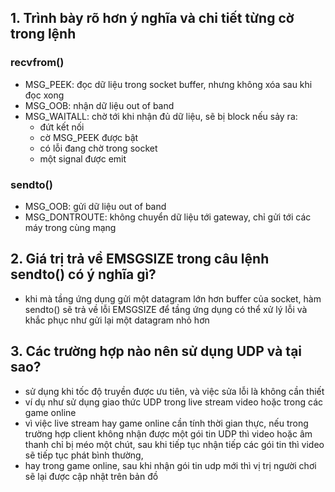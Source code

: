 ## 1. Trình bày rõ hơn ý nghĩa và chi tiết từng cờ trong lệnh
### recvfrom()
- MSG_PEEK: đọc dữ liệu trong socket buffer, nhưng không xóa sau khi đọc xong
- MSG_OOB: nhận dữ liệu out of band
- MSG_WAITALL: chờ tới khi nhận đủ dữ liệu, sẽ bị block nếu sảy ra:
  - đứt kết nối
  - cờ MSG_PEEK được bật
  - có lỗi đang chờ trong socket
  - một signal được emit

### sendto()
- MSG_OOB: gửi dữ liệu out of band
- MSG_DONTROUTE: không chuyển dữ liệu tới gateway, chỉ gửi tới các máy trong cùng mạng

## 2. Giá trị trả về EMSGSIZE trong câu lệnh sendto() có ý nghĩa gì?
- khi mà tầng ứng dụng gửi một datagram lớn hơn buffer của socket, hàm sendto() sẽ trả về lỗi EMSGSIZE để tầng ứng dụng có thể xử lý lỗi và khắc phục như gửi lại một datagram nhỏ hơn

## 3. Các trường hợp nào nên sử dụng UDP và tại sao?
- sử dụng khi tốc độ truyền được ưu tiên, và việc sửa lỗi là không cần thiết
- ví dụ như sử dụng giao thức UDP trong live stream video hoặc trong các game online
- vì việc live stream hay game online cần tính thời gian thực, nếu trong trường hợp client không nhận được một gói tin UDP thì video hoặc âm thanh chỉ bị méo một chút, sau khi tiếp tục nhận tiếp các gói tin thì video sẽ tiếp tục phát bình thường,
- hay trong game online, sau khi nhận gói tin udp mới thì vị trị người chơi sẽ lại được cập nhật trên bản đồ
